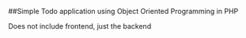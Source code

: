 ##Simple Todo application using Object Oriented Programming in PHP

Does not include frontend, just the backend
